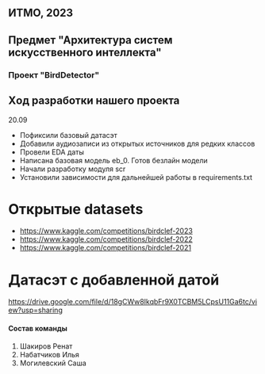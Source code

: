 
## ИТМО, 2023
## Предмет "Архитектура систем искусственного интеллекта"

### Проект "BirdDetector"


## Xод разработки нашего проекта


20.09 
- Пофиксили базовый датасэт
- Добавили аудиозаписи из открытых источников для редких классов
- Провели EDA даты 
- Написана базовая модель eb_0. Готов безлайн модели
- Начали разработку модуля scr 
- Установили зависимости для дальнейшей работы в requirements.txt 


# Открытые datasets

- https://www.kaggle.com/competitions/birdclef-2023
- https://www.kaggle.com/competitions/birdclef-2022
- https://www.kaggle.com/competitions/birdclef-2021


# Датасэт с добавленной датой 
https://drive.google.com/file/d/18gCWw8IkqbFr9X0TCBM5LCpsU11Ga6tc/view?usp=sharing

#### Состав команды
1. Шакиров Ренат
2. Набатчиков Илья
3. Могилевский Саша

